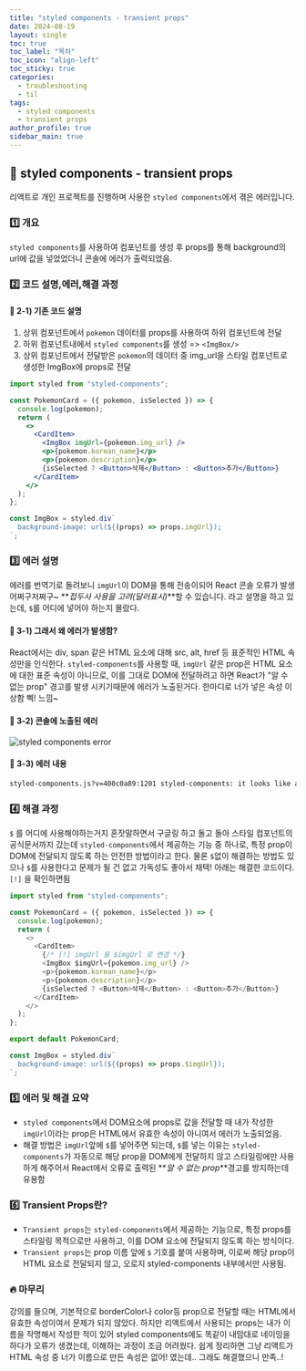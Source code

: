 ```yaml
---
title: "styled components - transient props"
date: 2024-08-19
layout: single
toc: true
toc_label: "목차"
toc_icon: "align-left"
toc_sticky: true
categories:
  - troubleshooting
  - til
tags:
  - styled components
  - transient props
author_profile: true
sidebar_main: true
---
```


## :ledger: styled components - transient props

리액트로 개인 프로젝트를 진행하며 사용한 `styled components`에서 겪은 에러입니다.

### :one: 개요

`styled components`를 사용하여 컴포넌트를 생성 후 props를 통해 background의 url에 값을 넣었었더니 콘솔에 에러가 출력되었음.

### :two: 코드 설명,에러,해결 과정

#### :pushpin: 2-1) 기존 코드 설명

1. 상위 컴포넌트에서 `pokemon` 데이터를 props를 사용하여 하위 컴포넌트에 전달
2. 하위 컴포넌트내에서 `styled components`를 생성 => `<ImgBox/>`
3. 상위 컴포넌트에서 전달받은 `pokemon`의 데이터 중 img_url을 스타일 컴포넌트로 생성한 ImgBox에 props로 전달

```jsx
import styled from "styled-components";

const PokemonCard = ({ pokemon, isSelected }) => {
  console.log(pokemon);
  return (
    <>
      <CardItem>
        <ImgBox imgUrl={pokemon.img_url} />
        <p>{pokemon.korean_name}</p>
        <p>{pokemon.description}</p>
        {isSelected ? <Button>삭제</Button> : <Button>추가</Button>}
      </CardItem>
    </>
  );
};

const ImgBox = styled.div`
  background-image: url(${(props) => props.imgUrl});
`;
```

### :three: 에러 설명

에러를 번역기로 돌려보니 `imgUrl`이 DOM을 통해 전송이되어 React 콘솔 오류가 발생 어쩌구저쩌구~ **_접두사 사용을 고려(달러표시)_**할 수 있습니다. 라고 설명을 하고 있는데, `$`를 어디에 넣어야 하는지 몰랐다.

#### :pushpin: 3-1) 그래서 왜 에러가 발생함?

React에서는 div, span 같은 HTML 요소에 대해 src, alt, href 등 표준적인 HTML 속성만을 인식한다.
`styled-components`를 사용할 때, `imgUrl` 같은 prop은 HTML 요소에 대한 표준 속성이 아니므로, 이를 그대로 DOM에 전달하려고 하면 React가 "알 수 없는 prop" 경고를 발생 시키기때문에 에러가 노출된거다. 한마디로 너가 넣은 속성 이상함 삑! 느낌~

#### :pushpin: 3-2) 콘솔에 노출된 에러

![styled components error](https://github.com/user-attachments/assets/4fa62d5e-24eb-4ffb-a44c-f373d62e8462)

#### :pushpin: 3-3) 에러 내용

```bash
styled-components.js?v=400c0a89:1201 styled-components: it looks like an unknown prop "imgUrl" is being sent through to the DOM, which will likely trigger a React console error. If you would like automatic filtering of unknown props, you can opt-into that behavior via <StyleSheetManager shouldForwardProp={...}> (connect an API like @emotion/is-prop-valid) or consider using transient props ($ prefix for automatic filtering.)
```

### :four: 해결 과정

`$` 를 어디에 사용해야하는거지 혼잣말하면서 구글링 하고 돌고 돌아 스타일 컴포넌트의 공식문서까지 갔는데 `styled-components`에서 제공하는 기능 중 하나로, 특정 prop이 DOM에 전달되지 않도록 하는 안전한 방법이라고 한다. 물론 `$`없이 해결하는 방법도 있으나 `$`를 사용한다고 문제가 될 건 없고 가독성도 좋아서 채택! 아래는 해결한 코드이다. `[!]` 을 확인하면됨

```javascript
import styled from "styled-components";

const PokemonCard = ({ pokemon, isSelected }) => {
  console.log(pokemon);
  return (
    <>
      <CardItem>
        {/* [!] imgUrl 을 $imgUrl 로 변경 */}
        <ImgBox $imgUrl={pokemon.img_url} />
        <p>{pokemon.korean_name}</p>
        <p>{pokemon.description}</p>
        {isSelected ? <Button>삭제</Button> : <Button>추가</Button>}
      </CardItem>
    </>
  );
};

export default PokemonCard;

const ImgBox = styled.div`
  background-image: url(${(props) => props.$imgUrl});
`;
```

### :five: 에러 및 해결 요약

- `styled components`에서 DOM요소에 props로 값을 전달할 때 내가 작성한 `imgUrl`이라는 prop은 HTML에서 유효한 속성이 아니여서 에러가 노출되었음.
- 해결 방법은 `imgUrl`앞에 `$`를 넣어주면 되는데, `$`를 넣는 이유는 `styled-components`가 자동으로 해당 prop을 DOM에게 전달하지 않고 스타일링에만 사용하게 해주어서 React에서 오류로 출력된 **_알 수 없는 prop_**경고를 방지하는데 유용함

### :six: Transient Props란?

- `Transient props`는 `styled-components`에서 제공하는 기능으로, 특정 props를 스타일링 목적으로만 사용하고, 이를 DOM 요소에 전달되지 않도록 하는 방식이다.
- `Transient props`는 prop 이름 앞에 `$` 기호를 붙여 사용하며, 이로써 해당 prop이 HTML 요소로 전달되지 않고, 오로지 styled-components 내부에서만 사용됨.

### :fire: 마무리

강의를 들으며, 기본적으로 borderColor나 color등 prop으로 전달할 때는 HTML에서 유효한 속성이여서 문제가 되지 않았다. 하지만 리액트에서 사용되는 props는 내가 이름을 작명해서 작성한 적이 있어 styled components에도 똑같이 내맘대로 네이밍을 하다가 오류가 생겼는데, 이해하는 과정이 조금 어려웠다. 쉽게 정리하면 그냥 리액트가 HTML 속성 중 너가 이름으로 만든 속성은 없어! 였는데.. 그래도 해결했으니 만족..!
